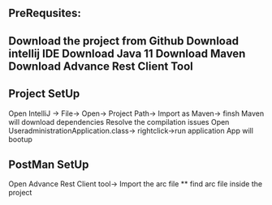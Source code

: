 PreRequsites:
----------------------------
Download the project from Github
Download intellij IDE
Download Java 11
Download Maven
Download Advance Rest Client Tool
---------------------------


Project SetUp
----------------------
Open IntelliJ -> File-> Open-> Project Path-> Import as Maven-> finsh
Maven will download dependencies
Resolve the compilation issues
Open UseradministrationApplication.class-> rightclick->run application
App will bootup

PostMan SetUp
--------------------------
Open Advance Rest Client tool-> Import  the arc file 
** find arc file inside the project

